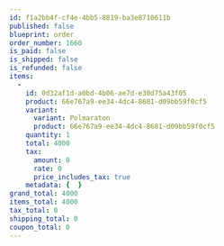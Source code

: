 ```yaml
---
id: f1a2bb4f-cf4e-4bb5-8819-ba3e8710611b
published: false
blueprint: order
order_number: 1660
is_paid: false
is_shipped: false
is_refunded: false
items:
  -
    id: 0d32af1d-a0bd-4b06-ae7d-e30d75a43f05
    product: 66e767a9-ee34-4dc4-8681-d09bb59f0cf5
    variant:
      variant: Polmaraton
      product: 66e767a9-ee34-4dc4-8681-d09bb59f0cf5
    quantity: 1
    total: 4000
    tax:
      amount: 0
      rate: 0
      price_includes_tax: true
    metadata: {  }
grand_total: 4000
items_total: 4000
tax_total: 0
shipping_total: 0
coupon_total: 0
---
```

